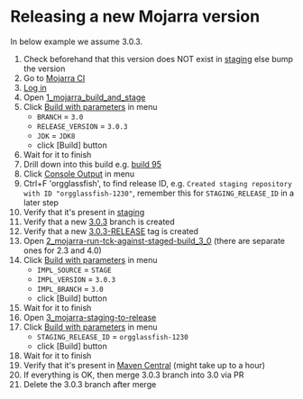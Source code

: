 # Releasing a new Mojarra version

In below example we assume 3.0.3.

1. Check beforehand that this version does NOT exist in [staging](https://jakarta.oss.sonatype.org/content/repositories/staging/org/glassfish/jakarta.faces/) else bump the version
2. Go to [Mojarra CI](https://ci.eclipse.org/mojarra/)
3. [Log in](https://ci.eclipse.org/mojarra/login?from=%2Fmojarra%2F)
4. Open [1_mojarra_build_and_stage](https://ci.eclipse.org/mojarra/job/1_mojarra-build-and-stage/)
5. Click [Build with parameters](https://ci.eclipse.org/mojarra/job/1_mojarra-build-and-stage/build) in menu 
    - `BRANCH` = `3.0`
    - `RELEASE_VERSION` = `3.0.3`
    - `JDK` = `JDK8`
    - click [Build] button
6. Wait for it to finish
7. Drill down into this build e.g. [build 95](https://ci.eclipse.org/mojarra/job/1_mojarra-build-and-stage/95)
8. Click [Console Output](https://ci.eclipse.org/mojarra/job/1_mojarra-build-and-stage/95/console) in menu
9. Ctrl+F 'orgglassfish', to find release ID, e.g. `Created staging repository with ID "orgglassfish-1230"`, remember this for `STAGING_RELEASE_ID` in a later step
10. Verify that it's present in [staging](https://jakarta.oss.sonatype.org/content/repositories/staging/org/glassfish/jakarta.faces/)
11. Verify that a new [3.0.3](https://github.com/eclipse-ee4j/mojarra/tree/3.0.3) branch is created 
12. Verify that a new [3.0.3-RELEASE](https://github.com/eclipse-ee4j/mojarra/releases/tag/3.0.3-RELEASE) tag is created 
13. Open [2_mojarra-run-tck-against-staged-build_3_0](https://ci.eclipse.org/mojarra/job/2_mojarra-run-tck-against-staged-build_3_0) (there are separate ones for 2.3 and 4.0)
14. Click [Build with parameters](https://ci.eclipse.org/mojarra/job/2_mojarra-run-tck-against-staged-build_3_0/build) in menu
    - `IMPL_SOURCE` = `STAGE`
    - `IMPL_VERSION` = `3.0.3`
    - `IMPL_BRANCH` = `3.0`
    - click [Build] button
15. Wait for it to finish
16. Open [3_mojarra-staging-to-release](https://ci.eclipse.org/mojarra/job/3_mojarra-staging-to-release/)
17. Click [Build with parameters](https://ci.eclipse.org/mojarra/job/3_mojarra-staging-to-release/build) in menu
    - `STAGING_RELEASE_ID` = `orgglassfish-1230`
    - click [Build] button
18. Wait for it to finish
19. Verify that it's present in [Maven Central](https://repo1.maven.org/maven2/org/glassfish/jakarta.faces/) (might take up to a hour)
20. If everything is OK, then merge 3.0.3 branch into 3.0 via PR
21. Delete the 3.0.3 branch after merge
